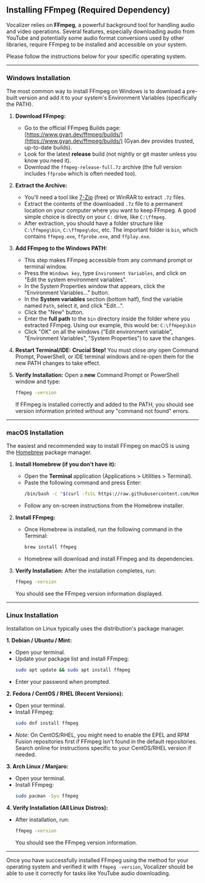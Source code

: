 ## Installing FFmpeg (Required Dependency)

Vocalizer relies on **FFmpeg**, a powerful background tool for handling audio and video operations. Several features, especially downloading audio from YouTube and potentially some audio format conversions used by other libraries, require FFmpeg to be installed and accessible on your system.

Please follow the instructions below for your specific operating system.

---

### Windows Installation

The most common way to install FFmpeg on Windows is to download a pre-built version and add it to your system's Environment Variables (specifically the PATH).

1.  **Download FFmpeg:**
    *   Go to the official FFmpeg Builds page: [https://www.gyan.dev/ffmpeg/builds/](https://www.gyan.dev/ffmpeg/builds/) (Gyan.dev provides trusted, up-to-date builds).
    *   Look for the latest **release** build (not nightly or git master unless you know you need it).
    *   Download the `ffmpeg-release-full.7z` archive (the full version includes `ffprobe` which is often needed too).

2.  **Extract the Archive:**
    *   You'll need a tool like [7-Zip](https://www.7-zip.org/) (free) or WinRAR to extract `.7z` files.
    *   Extract the contents of the downloaded `.7z` file to a permanent location on your computer where you want to keep FFmpeg. A good simple choice is directly on your `C:` drive, like `C:\ffmpeg`.
    *   After extraction, you should have a folder structure like `C:\ffmpeg\bin`, `C:\ffmpeg\doc`, etc. The important folder is `bin`, which contains `ffmpeg.exe`, `ffprobe.exe`, and `ffplay.exe`.

3.  **Add FFmpeg to the Windows PATH:**
    *   This step makes FFmpeg accessible from any command prompt or terminal window.
    *   Press the `Windows key`, type `Environment Variables`, and click on "Edit the system environment variables".
    *   In the System Properties window that appears, click the "Environment Variables..." button.
    *   In the **System variables** section (bottom half), find the variable named `Path`, select it, and click "Edit...".
    *   Click the "New" button.
    *   Enter the **full path** to the `bin` directory inside the folder where you extracted FFmpeg. Using our example, this would be: `C:\ffmpeg\bin`
    *   Click "OK" on all the windows ("Edit environment variable", "Environment Variables", "System Properties") to save the changes.

4.  **Restart Terminal/IDE:** **Crucial Step!** You must close *any* open Command Prompt, PowerShell, or IDE terminal windows and re-open them for the new PATH changes to take effect.

5.  **Verify Installation:** Open a **new** Command Prompt or PowerShell window and type:
    ```cmd
    ffmpeg -version
    ```
    If FFmpeg is installed correctly and added to the PATH, you should see version information printed without any "command not found" errors.

---

### macOS Installation

The easiest and recommended way to install FFmpeg on macOS is using the [Homebrew](https://brew.sh/) package manager.

1.  **Install Homebrew (if you don't have it):**
    *   Open the **Terminal** application (Applications > Utilities > Terminal).
    *   Paste the following command and press Enter:
        ```bash
        /bin/bash -c "$(curl -fsSL https://raw.githubusercontent.com/Homebrew/install/HEAD/install.sh)"
        ```
    *   Follow any on-screen instructions from the Homebrew installer.

2.  **Install FFmpeg:**
    *   Once Homebrew is installed, run the following command in the Terminal:
        ```bash
        brew install ffmpeg
        ```
    *   Homebrew will download and install FFmpeg and its dependencies.

3.  **Verify Installation:** After the installation completes, run:
    ```bash
    ffmpeg -version
    ```
    You should see the FFmpeg version information displayed.

---

### Linux Installation

Installation on Linux typically uses the distribution's package manager.

**1. Debian / Ubuntu / Mint:**

*   Open your terminal.
*   Update your package list and install FFmpeg:
    ```bash
    sudo apt update && sudo apt install ffmpeg
    ```
*   Enter your password when prompted.

**2. Fedora / CentOS / RHEL (Recent Versions):**

*   Open your terminal.
*   Install FFmpeg:
    ```bash
    sudo dnf install ffmpeg
    ```
*   *Note:* On CentOS/RHEL, you might need to enable the EPEL and RPM Fusion repositories first if FFmpeg isn't found in the default repositories. Search online for instructions specific to your CentOS/RHEL version if needed.

**3. Arch Linux / Manjaro:**

*   Open your terminal.
*   Install FFmpeg:
    ```bash
    sudo pacman -Syu ffmpeg
    ```

**4. Verify Installation (All Linux Distros):**

*   After installation, run:
    ```bash
    ffmpeg -version
    ```
    You should see the FFmpeg version information.

---

Once you have successfully installed FFmpeg using the method for your operating system and verified it with `ffmpeg -version`, Vocalizer should be able to use it correctly for tasks like YouTube audio downloading.